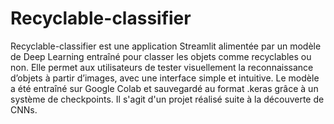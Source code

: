 # Recyclable-classifier
Recyclable-classifier est une application Streamlit alimentée par un modèle de Deep Learning entraîné pour classer les objets comme recyclables ou non. Elle permet aux utilisateurs de tester visuellement la reconnaissance d’objets à partir d’images, avec une interface simple et intuitive. Le modèle a été entraîné sur Google Colab et sauvegardé au format .keras grâce à un système de checkpoints. Il s'agit d'un projet réalisé suite à la découverte de CNNs.
